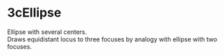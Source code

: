 # 3cEllipse
Ellipse with several centers.<br>
Draws equidistant locus to three focuses by analogy with ellipse with two focuses.
